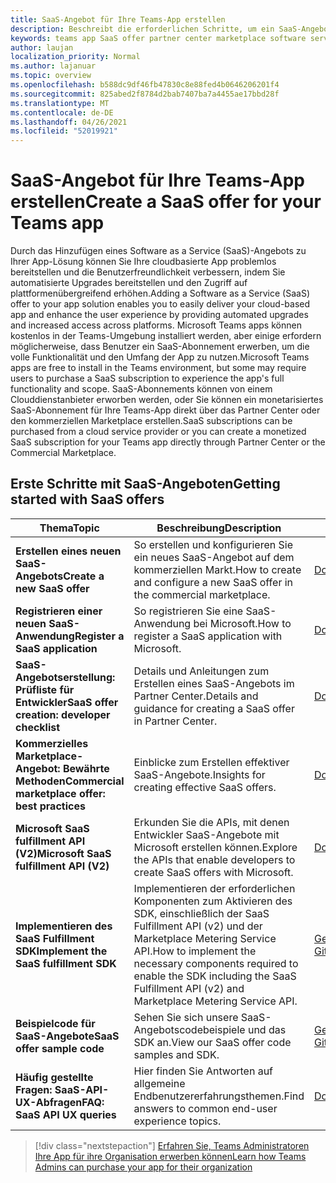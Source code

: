 ```yaml
---
title: SaaS-Angebot für Ihre Teams-App erstellen
description: Beschreibt die erforderlichen Schritte, um ein SaaS-Angebot teil einer App-Teams eines Drittanbieters zu machen
keywords: teams app SaaS offer partner center marketplace software service
author: laujan
localization_priority: Normal
ms.author: lajanuar
ms.topic: overview
ms.openlocfilehash: b588dc9df46fb47830c8e88fed4b0646206201f4
ms.sourcegitcommit: 825abed2f8784d2bab7407ba7a4455ae17bbd28f
ms.translationtype: MT
ms.contentlocale: de-DE
ms.lasthandoff: 04/26/2021
ms.locfileid: "52019921"
---
```

# <a name="create-a-saas-offer-for-your-teams-app"></a><span data-ttu-id="27340-104">SaaS-Angebot für Ihre Teams-App erstellen</span><span class="sxs-lookup"><span data-stu-id="27340-104">Create a SaaS offer for your Teams app</span></span>

<span data-ttu-id="27340-105">Durch das Hinzufügen eines Software as a Service (SaaS)-Angebots zu Ihrer App-Lösung können Sie Ihre cloudbasierte App problemlos bereitstellen und die Benutzerfreundlichkeit verbessern, indem Sie automatisierte Upgrades bereitstellen und den Zugriff auf plattformenübergreifend erhöhen.</span><span class="sxs-lookup"><span data-stu-id="27340-105">Adding a Software as a Service (SaaS) offer to your app solution enables you to easily deliver your cloud-based app and enhance the user experience by providing automated upgrades and increased access across platforms.</span></span> <span data-ttu-id="27340-106">Microsoft Teams apps können kostenlos in der Teams-Umgebung installiert werden, aber einige erfordern möglicherweise, dass Benutzer ein SaaS-Abonnement erwerben, um die volle Funktionalität und den Umfang der App zu nutzen.</span><span class="sxs-lookup"><span data-stu-id="27340-106">Microsoft Teams apps are free to install in the Teams environment, but some may require users to purchase a SaaS subscription to experience the app's full functionality and scope.</span></span> <span data-ttu-id="27340-107">SaaS-Abonnements können von einem Clouddienstanbieter erworben werden, oder Sie können ein monetarisiertes SaaS-Abonnement für Ihre Teams-App direkt über das Partner Center oder den kommerziellen Marketplace erstellen.</span><span class="sxs-lookup"><span data-stu-id="27340-107">SaaS subscriptions can be purchased from a cloud service provider or you can create a monetized SaaS subscription for your Teams app directly through Partner Center or the Commercial Marketplace.</span></span>

## <a name="getting-started-with-saas-offers"></a><span data-ttu-id="27340-108">Erste Schritte mit SaaS-Angeboten</span><span class="sxs-lookup"><span data-stu-id="27340-108">Getting started with SaaS offers</span></span>

| <span data-ttu-id="27340-109">Thema</span><span class="sxs-lookup"><span data-stu-id="27340-109">Topic</span></span> | <span data-ttu-id="27340-110">Beschreibung</span><span class="sxs-lookup"><span data-stu-id="27340-110">Description</span></span>| <span data-ttu-id="27340-111">Linkdatenbank</span><span class="sxs-lookup"><span data-stu-id="27340-111">Link</span></span> |
|------|-------------|------|
|<span data-ttu-id="27340-112">**Erstellen eines neuen SaaS-Angebots**</span><span class="sxs-lookup"><span data-stu-id="27340-112">**Create a new SaaS offer**</span></span>|<span data-ttu-id="27340-113">So erstellen und konfigurieren Sie ein neues SaaS-Angebot auf dem kommerziellen Markt.</span><span class="sxs-lookup"><span data-stu-id="27340-113">How to create and configure a new SaaS offer in the commercial marketplace.</span></span>| [<span data-ttu-id="27340-114">Dokumentation</span><span class="sxs-lookup"><span data-stu-id="27340-114">Documentation</span></span>](/azure/marketplace/partner-center-portal/create-new-saas-offer)|
|<span data-ttu-id="27340-115">**Registrieren einer neuen SaaS-Anwendung**</span><span class="sxs-lookup"><span data-stu-id="27340-115">**Register a SaaS application**</span></span> | <span data-ttu-id="27340-116">So registrieren Sie eine SaaS-Anwendung bei Microsoft.</span><span class="sxs-lookup"><span data-stu-id="27340-116">How to register a SaaS application with Microsoft.</span></span>| [<span data-ttu-id="27340-117">Dokumentation</span><span class="sxs-lookup"><span data-stu-id="27340-117">Documentation</span></span>](/azure/marketplace/partner-center-portal/pc-saas-registration)|
|<span data-ttu-id="27340-118">**SaaS-Angebotserstellung: Prüfliste für Entwickler**</span><span class="sxs-lookup"><span data-stu-id="27340-118">**SaaS offer creation:  developer checklist**</span></span>| <span data-ttu-id="27340-119">Details und Anleitungen zum Erstellen eines SaaS-Angebots im Partner Center.</span><span class="sxs-lookup"><span data-stu-id="27340-119">Details and guidance for creating a SaaS offer in Partner Center.</span></span>| [<span data-ttu-id="27340-120">Dokumentation</span><span class="sxs-lookup"><span data-stu-id="27340-120">Documentation</span></span>](/azure/marketplace/partner-center-portal/offer-creation-checklist)|
|<span data-ttu-id="27340-121">**Kommerzielles Marketplace-Angebot: Bewährte Methoden**</span><span class="sxs-lookup"><span data-stu-id="27340-121">**Commercial marketplace offer:  best practices**</span></span> |<span data-ttu-id="27340-122">Einblicke zum Erstellen effektiver SaaS-Angebote.</span><span class="sxs-lookup"><span data-stu-id="27340-122">Insights for creating effective SaaS offers.</span></span>|[<span data-ttu-id="27340-123">Dokumentation</span><span class="sxs-lookup"><span data-stu-id="27340-123">Documentation</span></span>](/azure/marketplace/gtm-offer-listing-best-practices)|
|<span data-ttu-id="27340-124">**Microsoft SaaS fulfillment API (V2)**</span><span class="sxs-lookup"><span data-stu-id="27340-124">**Microsoft SaaS fulfillment API (V2)**</span></span> | <span data-ttu-id="27340-125">Erkunden Sie die APIs, mit denen Entwickler SaaS-Angebote mit Microsoft erstellen können.</span><span class="sxs-lookup"><span data-stu-id="27340-125">Explore the APIs that enable developers to create SaaS offers with Microsoft.</span></span>| [<span data-ttu-id="27340-126">Dokumentation</span><span class="sxs-lookup"><span data-stu-id="27340-126">Documentation</span></span>](/azure/marketplace/partner-center-portal/pc-saas-fulfillment-api-v2) |
|<span data-ttu-id="27340-127">**Implementieren des SaaS Fulfillment SDK**</span><span class="sxs-lookup"><span data-stu-id="27340-127">**Implement the SaaS fulfillment SDK**</span></span>| <span data-ttu-id="27340-128">Implementieren der erforderlichen Komponenten zum Aktivieren des SDK, einschließlich der SaaS Fulfillment API (v2) und der Marketplace Metering Service API.</span><span class="sxs-lookup"><span data-stu-id="27340-128">How to implement the necessary components required to enable the SDK including the SaaS Fulfillment API (v2) and Marketplace Metering Service API.</span></span>| [<span data-ttu-id="27340-129">Get it on GitHub</span><span class="sxs-lookup"><span data-stu-id="27340-129">Get it on GitHub</span></span>](https://github.com/Azure/Microsoft-commercial-marketplace-transactable-SaaS-offer-SDK/blob/master/docs/Installation-Instructions.md) |
|<span data-ttu-id="27340-130">**Beispielcode für SaaS-Angebote**</span><span class="sxs-lookup"><span data-stu-id="27340-130">**SaaS offer sample code**</span></span>| <span data-ttu-id="27340-131">Sehen Sie sich unsere SaaS-Angebotscodebeispiele und das SDK an.</span><span class="sxs-lookup"><span data-stu-id="27340-131">View our SaaS offer code samples and SDK.</span></span>| [<span data-ttu-id="27340-132">Get it on GitHub</span><span class="sxs-lookup"><span data-stu-id="27340-132">Get it on GitHub</span></span>](https://github.com/Azure/Microsoft-commercial-marketplace-transactable-SaaS-offer-SDK)|
| <span data-ttu-id="27340-133">**Häufig gestellte Fragen: SaaS-API-UX-Abfragen**</span><span class="sxs-lookup"><span data-stu-id="27340-133">**FAQ: SaaS API UX queries**</span></span> | <span data-ttu-id="27340-134">Hier finden Sie Antworten auf allgemeine Endbenutzererfahrungsthemen.</span><span class="sxs-lookup"><span data-stu-id="27340-134">Find answers to common end-user experience topics.</span></span>| [<span data-ttu-id="27340-135">Dokumentation</span><span class="sxs-lookup"><span data-stu-id="27340-135">Documentation</span></span>](/azure/marketplace/partner-center-portal/saas-fulfillment-apis-faq) |

> [!div class="nextstepaction"]
> [<span data-ttu-id="27340-136">Erfahren Sie, Teams Administratoren Ihre App für ihre Organisation erwerben können</span><span class="sxs-lookup"><span data-stu-id="27340-136">Learn how Teams Admins can purchase your app for their organization</span></span>](/MicrosoftTeams/purchase-third-party-apps)
